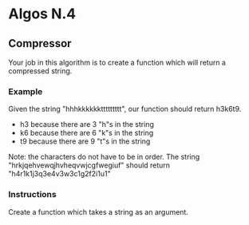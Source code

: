 # Algos N.4

## Compressor

Your job in this algorithm is to create a function which will return a compressed string.

### Example 

Given the string "hhhkkkkkkttttttttt", our function should return h3k6t9.

- h3 because there are 3 "h"s in the string
- k6 because there are 6 "k"s in the string
- t9 because there are 9 "t"s in the string

Note: the characters do not have to be in order. The string "hrkjqehvewqjhvheqvwjcgfwegiuf" should return "h4r1k1j3q3e4v3w3c1g2f2i1u1"

### Instructions
Create a function which takes a string as an argument.